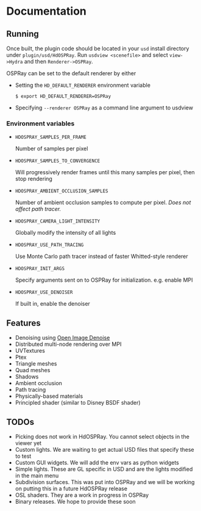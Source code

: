# Documentation

## Running

Once built, the plugin code should be located in your `usd` install directory under `plugin/usd/HdOSPRay`.
Run `usdview <scenefile>` and select `view->Hydra` and then `Renderer->OSPRay`.

OSPRay can be set to the default renderer by either

- Setting the `HD_DEFAULT_RENDERER` environment variable

    ```
    $ export HD_DEFAULT_RENDERER=OSPRay
    ```

- Specifying `--renderer OSPRay` as a command line argument to usdview


### Environment variables


- `HDOSPRAY_SAMPLES_PER_FRAME`

   Number of samples per pixel

- `HDOSPRAY_SAMPLES_TO_CONVERGENCE`

   Will progressively render frames until this many samples per pixel, then stop rendering

- `HDOSPRAY_AMBIENT_OCCLUSION_SAMPLES`

   Number of ambient occlusion samples to compute per pixel.  *Does not affect path tracer.*

- `HDOSPRAY_CAMERA_LIGHT_INTENSITY`

   Globally modify the intensity of all lights

- `HDOSPRAY_USE_PATH_TRACING`

   Use Monte Carlo path tracer instead of faster Whitted-style renderer

- `HDOSPRAY_INIT_ARGS`

   Specify arguments sent on to OSPRay for initialization.  e.g. enable MPI

- `HDOSPRAY_USE_DENOISER`

   If built in, enable the denoiser

## Features

- Denoising using [Open Image Denoise](http://openimagedenoise.org)
- Distributed multi-node rendering over MPI
- UVTextures
- Ptex 
- Triangle meshes
- Quad meshes
- Shadows
- Ambient occlusion
- Path tracing
- Physically-based materials
- Principled shader (similar to Disney BSDF shader)

## TODOs

- Picking does not work in HdOSPRay.  You cannot select objects in the viewer yet
- Custom lights.  We are waiting to get actual USD files that specify these to test
- Custom GUI widgets.  We will add the env vars as python widgets
- Simple lights.  These are GL specific in USD and are the lights modified in the main menu
- Subdivision surfaces.  This was put into OSPRay and we will be working on putting this in a future HdOSPRay release
- OSL shaders.  They are a work in progress in OSPRay
- Binary releases.  We hope to provide these soon
